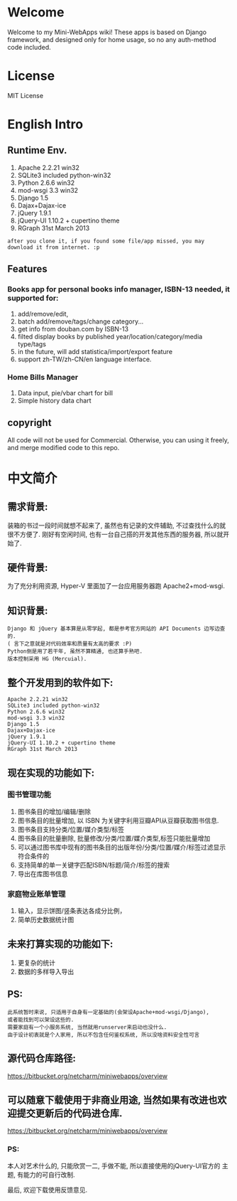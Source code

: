 ﻿# Welcome
Welcome to my Mini-WebApps wiki!
These apps is based on Django framework, and designed only for 
home usage, so no any auth-method code included.

# License
MIT License

# English Intro
## Runtime Env.
1. Apache 2.2.21 win32
2. SQLite3 included python-win32
3. Python 2.6.6 win32
4. mod-wsgi 3.3 win32
5. Django 1.5
6. Dajax+Dajax-ice
7. jQuery 1.9.1
8. jQuery-UI 1.10.2 + cupertino theme
9. RGraph 31st March 2013
```
after you clone it, if you found some file/app missed, you may download it from internet. :p
```

## Features
### Books app for personal books info manager, ISBN-13 needed, it supported for:
  1. add/remove/edit,
  2. batch add/remove/tags/change category...
  3. get info from douban.com by ISBN-13
  4. filted display books by published year/location/category/media type/tags
  5. in the future, will add statistica/import/export feature
  6. support zh-TW/zh-CN/en language interface.  
### Home Bills Manager
  1. Data input, pie/vbar chart for bill
  2. Simple history data chart

## copyright
All code will not be used for Commercial. Otherwise, you can using it freely, and
merge modified code to this repo.

# 中文简介
## 需求背景:
  装箱的书过一段时间就想不起来了, 虽然也有记录的文件辅助, 不过查找什么的就很不方便了. 
  刚好有空闲时间, 也有一台自己搭的开发其他东西的服务器, 所以就开始了.

## 硬件背景:
  为了充分利用资源, Hyper-V 里面加了一台应用服务器跑 Apache2+mod-wsgi.

## 知识背景:
    Django 和 jQuery 基本算是从零学起, 都是参考官方网站的 API Documents 边写边查的. 
    ( 言下之意就是对代码效率和质量有太高的要求 :P)
    Python倒是用了若干年, 虽然不算精通, 也还算手熟吧.
    版本控制采用 HG (Mercuial).

## 整个开发用到的软件如下:
    Apache 2.2.21 win32
    SQLite3 included python-win32
    Python 2.6.6 win32
    mod-wsgi 3.3 win32
    Django 1.5
    Dajax+Dajax-ice
    jQuery 1.9.1
    jQuery-UI 1.10.2 + cupertino theme
    RGraph 31st March 2013

## 现在实现的功能如下:
### 图书管理功能
  1. 图书条目的增加/编辑/删除
  2. 图书条目的批量增加, 以 ISBN 为关键字利用豆瓣API从豆瓣获取图书信息.
  3. 图书条目支持分类/位置/媒介类型/标签
  4. 图书条目的批量删除, 批量修改/分类/位置/媒介类型,标签只能批量增加
  5. 可以通过图书库中现有的图书条目的出版年份/分类/位置/媒介/标签过滤显示符合条件的
  6. 支持简单的单一关键字匹配ISBN/标题/简介/标签的搜索
  7. 导出在库图书信息    
### 家庭物业账单管理
  1. 输入，显示饼图/竖条表达各成分比例，
  2. 简单历史数据统计图

## 未来打算实现的功能如下:
  1. 更复杂的统计
  2. 数据的多样导入导出

## PS: 
    此系统暂时来说, 只适用于自身有一定基础的(会架设Apache+mod-wsgi/Django), 
    或者能找到可以架设这些的.
    需要家庭有一个小服务系统, 当然就用runserver来启动也没什么.
    由于设计初衷就是个人家用, 所以不包含任何鉴权系统, 所以没啥资料安全性可言

## 源代码仓库路径:
https://bitbucket.org/netcharm/miniwebapps/overview

## 可以随意下载使用于非商业用途, 当然如果有改进也欢迎提交更新后的代码进仓库.
https://bitbucket.org/netcharm/miniwebapps/overview

### PS: 
本人对艺术什么的, 只能欣赏一二, 手做不能, 所以直接使用的jQuery-UI官方的
主题, 有能力的可自行改制.

最后, 欢迎下载使用反馈意见.

